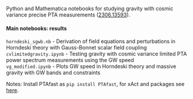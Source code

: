 Python and Mathematica notebooks for studying gravity with cosmic variance precise PTA measurements ([2306.13593](https://arxiv.org/abs/2306.13593)).

#### Main notebooks: results
`horndeski_sgwb.nb` - Derivation of field equations and perturbations in Horndeski theory with Gauss-Bonnet scalar field coupling <br />
`cvlimitedgravity.ipynb` - Testing gravity with cosmic variance limited PTA power spectrum measurements using the GW speed <br />
`vg_modified.ipynb` - Plots GW speed in Horndeski theory and massive gravity with GW bands and constraints <br />

Notes: Install PTAfast as `pip install PTAfast`, for xAct and packages see [here](http://www.xact.es/).
